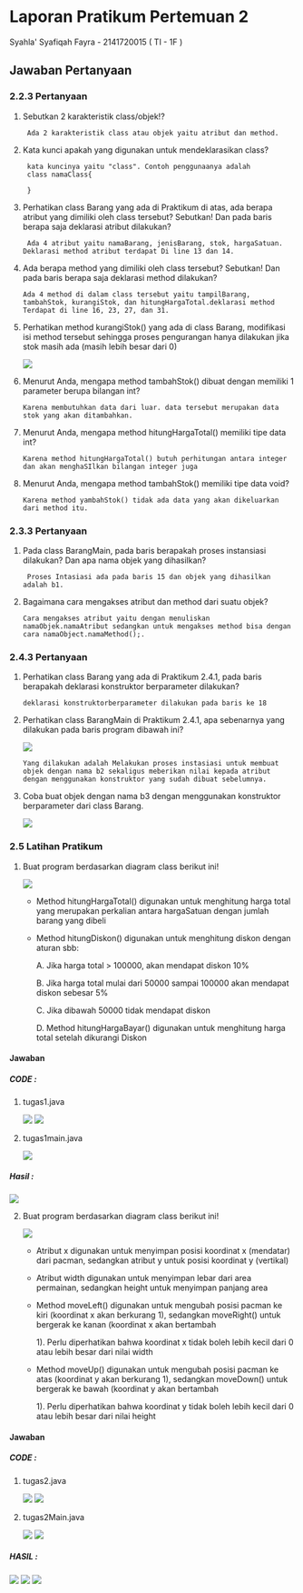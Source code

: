 # Laporan Pratikum Pertemuan 2

Syahla' Syafiqah Fayra - 2141720015 ( TI - 1F )

## Jawaban Pertanyaan

### 2.2.3 Pertanyaan 
1. Sebutkan 2 karakteristik class/objek!? 

        Ada 2 karakteristik class atau objek yaitu atribut dan method.

2. Kata kunci apakah yang digunakan untuk mendeklarasikan class? 

        kata kuncinya yaitu "class". Contoh penggunaanya adalah 
        class namaClass{

        }

3. Perhatikan class Barang yang ada di Praktikum di atas, ada berapa atribut yang dimiliki oleh class tersebut? Sebutkan! Dan pada baris berapa saja deklarasi atribut dilakukan? 
    
        Ada 4 atribut yaitu namaBarang, jenisBarang, stok, hargaSatuan. Deklarasi method atribut terdapat Di line 13 dan 14.

4.	Ada berapa method yang dimiliki oleh class tersebut? Sebutkan! Dan pada baris berapa saja deklarasi method dilakukan?

        Ada 4 method di dalam class tersebut yaitu tampilBarang, tambahStok, kurangiStok, dan hitungHargaTotal.deklarasi method Terdapat di line 16, 23, 27, dan 31.
5.	Perhatikan method kurangiStok() yang ada di class Barang, modifikasi isi method tersebut sehingga proses pengurangan hanya dilakukan jika stok masih ada (masih lebih besar dari 0) 

    <img src= kurangistok.PNG>

6.	Menurut Anda, mengapa method tambahStok() dibuat dengan memiliki 1 parameter berupa bilangan int? 
    
        Karena membutuhkan data dari luar. data tersebut merupakan data stok yang akan ditambahkan.
7.	Menurut Anda, mengapa method hitungHargaTotal() memiliki tipe data int? 

        Karena method hitungHargaTotal() butuh perhitungan antara integer dan akan menghaSIlkan bilangan integer juga
8.	Menurut Anda, mengapa method tambahStok() memiliki tipe data void? 

        Karena method yambahStok() tidak ada data yang akan dikeluarkan dari method itu.

### 2.3.3 Pertanyaan 
1. Pada class BarangMain, pada baris berapakah proses instansiasi dilakukan? Dan apa nama objek yang dihasilkan? 

        Proses Intasiasi ada pada baris 15 dan objek yang dihasilkan adalah b1.

2.	Bagaimana cara mengakses atribut dan method dari suatu objek? 

        Cara mengakses atribut yaitu dengan menuliskan namaObjek.namaAtribut sedangkan untuk mengakses method bisa dengan cara namaObject.namaMethod();.

### 2.4.3 Pertanyaan
1.	Perhatikan class Barang yang ada di Praktikum 2.4.1, pada baris berapakah deklarasi konstruktor berparameter dilakukan? 

        deklarasi konstruktorberparameter dilakukan pada baris ke 18

2.	Perhatikan class BarangMain di Praktikum 2.4.1, apa sebenarnya yang dilakukan pada baris program dibawah ini?

    <img src=gambar2.PNG>

        Yang dilakukan adalah Melakukan proses instasiasi untuk membuat objek dengan nama b2 sekaligus meberikan nilai kepada atribut dengan menggunakan konstruktor yang sudah dibuat sebelumnya.

3.	Coba buat objek dengan nama b3 dengan menggunakan konstruktor berparameter dari class Barang. 

    <img src=gambar3.PNG>

### 2.5 Latihan Pratikum
1. Buat program berdasarkan diagram class berikut ini!

    <img src=gambar4.PNG>

    - Method hitungHargaTotal() digunakan untuk menghitung harga total yang merupakan perkalian antara hargaSatuan dengan jumlah barang yang dibeli
    - Method hitungDiskon() digunakan untuk menghitung diskon dengan aturan sbb:

        A. Jika harga total > 100000, akan mendapat diskon 10%

        B. Jika harga total mulai dari 50000 sampai 100000 akan mendapat diskon sebesar 5%

        C. Jika dibawah 50000 tidak mendapat diskon

        D. Method hitungHargaBayar() digunakan untuk menghitung harga total setelah dikurangi Diskon

#### Jawaban 
##### CODE : 
1. tugas1.java

    <img src=code1.PNG>
    <img src=code2.PNG>

2. tugas1main.java

    <img src=code3.PNG>

##### Hasil :
<img src = codeHasil.PNG>

2. Buat program berdasarkan diagram class berikut ini!

    <img src =gambar5.PNG>

    - Atribut x digunakan untuk menyimpan posisi koordinat x (mendatar) dari pacman, sedangkan 
atribut y untuk posisi koordinat y (vertikal)
    - Atribut width digunakan untuk menyimpan lebar dari area permainan, sedangkan height untuk menyimpan panjang area
    - Method moveLeft() digunakan untuk mengubah posisi pacman ke kiri (koordinat x akan berkurang 1), sedangkan moveRight() untuk bergerak ke kanan (koordinat x akan bertambah

        1). Perlu diperhatikan bahwa koordinat x tidak boleh lebih kecil dari 0 atau lebih besar dari nilai width

    - Method moveUp() digunakan untuk mengubah posisi pacman ke atas (koordinat y akan berkurang 1), sedangkan moveDown() untuk bergerak ke bawah (koordinat y akan bertambah 

        1). Perlu diperhatikan bahwa koordinat y tidak boleh lebih kecil dari 0 atau lebih besar dari nilai height

#### Jawaban 
##### CODE : 

1. tugas2.java

    <img src =codeNomor2-1.PNG>
    <img src =codeNomor2-2.PNG>

2. tugas2Main.java

    <img src =codeNomor2-3.PNG>
    <img src =codeNomor2-4.PNG>


##### HASIL :

<img src =hasil.PNG>

<img src =hasil2.PNG> 

<img src =hasil3.PNG>


